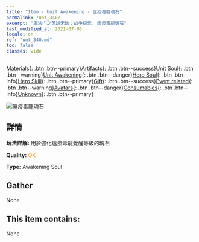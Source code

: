 ```yaml
---
title: "Item - Unit Awakening - 瘟疫毒龍魂石"
permalink: /unt_340/
excerpt: "魔法门之英雄无敌：战争纪元  瘟疫毒龍魂石"
last_modified_at: 2021-07-06
locale: cn
ref: "unt_340.md"
toc: false
classes: wide
---
```

 [Materials](/ItemsCN/){: .btn .btn--primary}[Artifacts](/ItemsCN/Artifacts/){: .btn .btn--success}[Unit Soul](/ItemsCN/UnitSoul/){: .btn .btn--warning}[Unit Awakening](/ItemsCN/UnitAwakening/){: .btn .btn--danger}[Hero Soul](/ItemsCN/HeroSoul/){: .btn .btn--info}[Hero Skill](/ItemsCN/HeroSkill/){: .btn .btn--primary}[Gift](/ItemsCN/Gift/){: .btn .btn--success}[Event related](/ItemsCN/Events/){: .btn .btn--warning}[Avatars](/ItemsCN/Avatars/){: .btn .btn--danger}[Consumables](/ItemsCN/Consumables/){: .btn .btn--info}[Unknown](/ItemsCN/Unknown/){: .btn .btn--primary}

 ![瘟疫毒龍魂石](/images/u/tia_feilong.jpg)

## 詳情
 **玩法詳解:** 用於強化瘟疫毒龍覺醒等級的魂石

 **Quality:** <span style="color: #FF8C00">OK</span>

 **Type:** Awakening Soul

## Gather

  None

## This item contains:

  None

